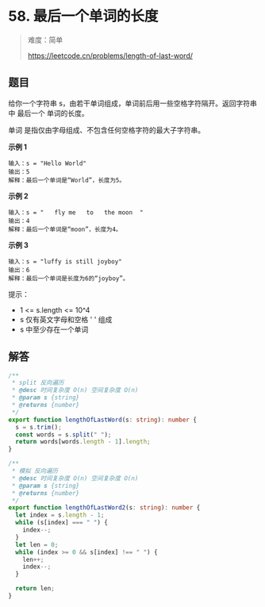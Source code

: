 # 58. 最后一个单词的长度

> 难度：简单
>
> https://leetcode.cn/problems/length-of-last-word/

## 题目

给你一个字符串 s，由若干单词组成，单词前后用一些空格字符隔开。返回字符串中 最后一个 单词的长度。

单词 是指仅由字母组成、不包含任何空格字符的最大子字符串。

**示例 1**

```
输入：s = "Hello World"
输出：5
解释：最后一个单词是“World”，长度为5。
```

**示例 2**

```
输入：s = "   fly me   to   the moon  "
输出：4
解释：最后一个单词是“moon”，长度为4。
```

**示例 3**

```
输入：s = "luffy is still joyboy"
输出：6
解释：最后一个单词是长度为6的“joyboy”。
```

提示：

- 1 <= s.length <= 10^4
- s 仅有英文字母和空格 ' ' 组成
- s 中至少存在一个单词

## 解答

```typescript
/**
 * split 反向遍历
 * @desc 时间复杂度 O(n) 空间复杂度 O(n)
 * @param s {string}
 * @returns {number}
 */
export function lengthOfLastWord(s: string): number {
  s = s.trim();
  const words = s.split(" ");
  return words[words.length - 1].length;
}

/**
 * 模拟 反向遍历
 * @desc 时间复杂度 O(n) 空间复杂度 O(n)
 * @param s {string}
 * @returns {number}
 */
export function lengthOfLastWord2(s: string): number {
  let index = s.length - 1;
  while (s[index] === " ") {
    index--;
  }
  let len = 0;
  while (index >= 0 && s[index] !== " ") {
    len++;
    index--;
  }

  return len;
}
```
